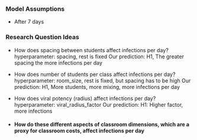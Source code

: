 ### Model Assumptions

* After 7 days


### Research Question Ideas

* How does spacing between students affect infections per day?
  hyperparameter: spacing, rest is fixed
  Our prediction: H1, The greater spacing the more infections per day

* How does number of students per class affect infections per day?
  hyperparameter: room_size, rest is fixed, but spacing has to be high
  Our prediction: H1, More students, more mixing, more infections per day
  
* How does viral potency (radius) affect infections per day?
  hyperparameter: viral_radius_factor
  Our prediction: H1: Higher factor, more infections
  
* #### How do these different aspects of classroom dimensions, which are a proxy for classroom costs, affect infections per day
  

